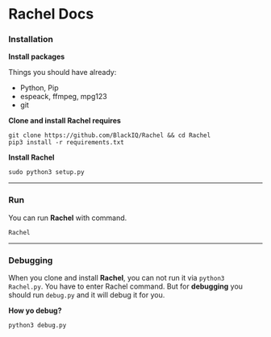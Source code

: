 # Rachel Docs

### Installation

**Install packages**

Things you should have already:

- Python, Pip
- espeack, ffmpeg, mpg123
- git

**Clone and install Rachel requires**

```
git clone https://github.com/BlackIQ/Rachel && cd Rachel
pip3 install -r requirements.txt
```

**Install Rachel**

```
sudo python3 setup.py
```

---

### Run

You can run **Rachel** with command.

```
Rachel
```

---

### Debugging

When you clone and install **Rachel**, you can not run it via `python3 Rachel.py`. You have to enter Rachel command. But
for **debugging** you should run `debug.py` and it will debug it for you.

**How yo debug?**

```
python3 debug.py
```